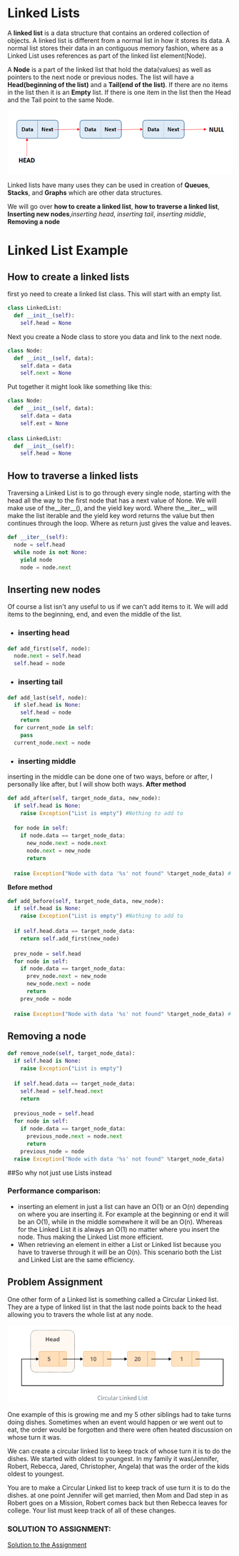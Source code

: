 # Linked Lists

A **linked list** is a data structure that contains an ordered collection of objects. A linked list is different from a normal list in how it stores its data. A normal list stores their data in an contiguous memory fashion, where as a Linked List uses references as part of the linked list element(Node).

 A **Node** is a part of the linked list that hold the data(values) as well as pointers to the next node or previous nodes. The list will have a **Head(beginning of the list)** and a **Tail(end of the list)**. If there are no items in the list then it is an **Empty** list. If there is one item in the list then the Head and the Tail point to the same Node.

 ![A picture of a Linked list](linked-list.png)

 Linked lists have many uses they can be used in creation of **Queues**, **Stacks**, and **Graphs** which are other data structures.

We will go over **how to create a linked list**, **how to traverse a linked list**, **Inserting new nodes**,*inserting head*, *inserting tail*, *inserting middle*, **Removing a node**

# Linked List Example
## How to create a linked lists
first yo need to create a linked list class. This will start with an empty list.
```python
class LinkedList:
  def __init__(self):
    self.head = None
```
Next you create a Node class to store you data and link to the next node.
```python
class Node:
  def __init__(self, data):
    self.data = data
    self.next = None
```
Put together it might look like something like this:
```python
class Node:
  def __init__(self, data):
    self.data = data
    self.ext = None

class LinkedList:
  def __init__(self):
    self.head = None
```

## How to traverse a linked lists
Traversing a Linked List is to go through every single node, starting with the head all the way to the first node that has a next value of None. We will make use of the__iter__(), and the yield key word. Where the__iter__ will make the list iterable and the yield key word returns the value but then continues through the loop. Where as return just gives the value and leaves.
```python
def __iter__(self):
  node = self.head
  while node is not None:
    yield node
    node = node.next
```
## Inserting new nodes
Of course a list isn't any useful to us if we can't add items to it. We will add items to the beginning, end, and even the middle of the list.
* ### inserting head
```python
def add_first(self, node):
  node.next = self.head
  self.head = node
```
* ### inserting tail
```python
def add_last(self, node):
  if slef.head is None:
    self.head = node
    return
  for current_node in self:
    pass
  current_node.next = node
```
* ### inserting middle
inserting in the middle can be done one of two ways, before or after, I personally like after, but I will show both ways.
**After method**
```python
def add_after(self, target_node_data, new_node):
  if self.head is None:
    raise Exception("List is empty") #Nothing to add to

  for node in self:
    if node.data == target_node_data:
      new_node.next = node.next
      node.next = new_node
      return

  raise Exception("Node with data '%s' not found" %target_node_data) # if the target_node_data doesn't exist
```
**Before method**
```python
def add_before(self, target_node_data, new_node):
  if self.head is None:
    raise Exception("List is empty") #Nothing to add to

  if self.head.data == target_node_data:
    return self.add_first(new_node)

  prev_node = self.head
  for node in self:
    if node.data == target_node_data:
      prev_node.next = new_node
      new_node.next = node
      return
    prev_node = node

  raise Exception("Node with data '%s' not found" %target_node_data) # if the target_node_data doesn't exist
```
## Removing a node
```python
def remove_node(self, target_node_data):
  if self.head is None:
    raise Exception("List is empty")

  if self.head.data == target_node_data:
    self.head = self.head.next
    return

  previous_node = self.head
  for node in self:
    if node.data == target_node_data:
      previous_node.next = node.next
      return
    previous_node = node
  raise Exception("Node with data '%s' not found" %target_node_data)
```
##So why not just use Lists instead
### Performance comparison:
* inserting an element in just a list can have an O(1) or an O(n) depending on where you are inserting it. For example at the beginning or end it will be an O(1), while in the middle somewhere it will be an O(n). Whereas for the Linked List it is always an O(1) no matter where you insert the node. Thus making the Linked List more efficient.
* When retrieving an element in either a List or Linked list because you have to traverse through it will be an O(n). This scenario both the List and Linked List are the same efficiency.
## Problem Assignment
One other form of a Linked list is something called a Circular Linked list. They are a type of linked list in that the last node points back to the head allowing you to travers the whole list at any node.

![A picture of a Circular Linked List](Circular_linked.png)

One example of this is growing me and my 5 other siblings had to take turns doing dishes. Sometimes when an event would happen or we went out to eat, the order would be forgotten and there were often heated discussion on whose turn it was.

We can create a circular linked list to keep track of whose turn it is to do the dishes. We started with oldest to youngest. In my family it was(Jennifer, Robert, Rebecca, Jared, Christopher, Angela) that was the order of the kids oldest to youngest.

You are to make a Circular Linked list to keep track of use turn it is to do the dishes. at one point Jennifer will get married, then Mom and Dad step in as Robert goes on a Mission, Robert comes back but then Rebecca leaves for college. Your list must keep track of all of these changes.
### SOLUTION TO ASSIGNMENT:
[Solution to the Assignment](SolutionLinkedList.md)
